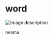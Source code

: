 # word
![Image description](https://scontent.faly2-1.fna.fbcdn.net/v/t1.0-9/35847125_10214044079789324_2024346192594337792_n.jpg?_nc_cat=0&oh=e0ccc392f15201f84c4e8fcc83d537bb&oe=5BA5CC29)

nesma

